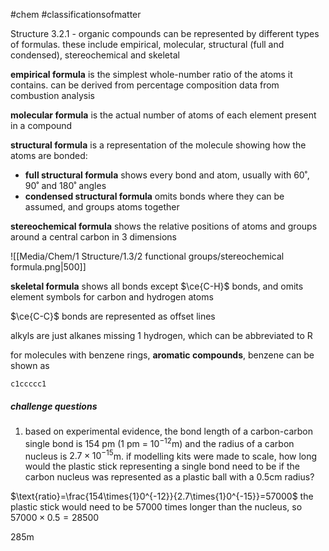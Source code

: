 #chem #classificationsofmatter

Structure 3.2.1 - organic compounds can be represented by different types of formulas. these include empirical, molecular, structural (full and condensed), stereochemical and skeletal

**empirical formula** is the simplest whole-number ratio of the atoms it contains. can be derived from percentage composition data from combustion analysis

**molecular formula** is the actual number of atoms of each element present in a compound

**structural formula** is a representation of the molecule showing how the atoms are bonded:
- **full structural formula** shows every bond and atom, usually with 60˚, 90˚ and 180˚ angles
- **condensed structural formula** omits bonds where they can be assumed, and groups atoms together

**stereochemical formula** shows the relative positions of atoms and groups around a central carbon in 3 dimensions

![[Media/Chem/1 Structure/1.3/2 functional groups/stereochemical formula.png|500]]

**skeletal formula** shows all bonds except $\ce{C-H}$ bonds, and omits element symbols for carbon and hydrogen atoms

$\ce{C-C}$ bonds are represented as offset lines

alkyls are just alkanes missing 1 hydrogen, which can be abbreviated to $\text{R}$

for molecules with benzene rings, **aromatic compounds**, benzene can be shown as
```smiles
c1ccccc1
```

##### challenge questions
1. based on experimental evidence, the bond length of a carbon-carbon single bond is 154 pm (1 pm = $10^{-12}$m) and the radius of a carbon nucleus is $2.7\times 10^{-15}$m. if modelling kits were made to scale, how long would the plastic stick representing a single bond need to be if the carbon nucleus was represented as a plastic ball with a 0.5cm radius?

$\text{ratio}=\frac{154\times{1}0^{-12}}{2.7\times{1}0^{-15}}=57000$
the plastic stick would need to be 57000 times longer than the nucleus, so $57000 \times{0}.5=28500$

285m